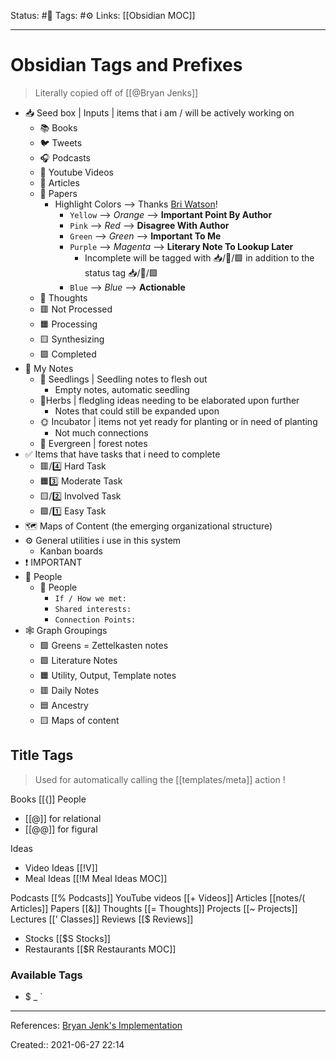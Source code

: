 Status: #🌿
Tags: #⚙️
Links: [[Obsidian MOC]]
___
# Obsidian Tags and Prefixes
> Literally copied off of [[@Bryan Jenks]]
-   📥️ Seed box | Inputs | items that i am / will be actively working on
    -   📚️ Books
    -   🐦️ Tweets
    -   🎧️ Podcasts
    -   🎥️ Youtube Videos
    -   📰️ Articles
    -   📜️ Papers
        -   Highlight Colors --> Thanks [Bri Watson](https://publish.obsidian.md/bryan-jenks/%40Brian+Watson)!
            -   `Yellow` --> _Orange_ --> **Important Point By Author**
            -   `Pink` --> _Red_ --> **Disagree With Author**
            -   `Green` --> _Green_ --> **Important To Me**
            -   `Purple` --> _Magenta_ --> **Literary Note To Lookup Later**
                -   Incomplete will be tagged with 📥️/📜️/🟪️ in addition to the status tag 📥️/📜️/🟩️
            -   `Blue` --> _Blue_ --> **Actionable**
    -   💭️ Thoughts
    -   🟥️ Not Processed
    -   🟧️️ Processing
    -   🟨️ Synthesizing
    -   🟩️️ Completed
-   📝️ My Notes
    -   🌱️ Seedlings | Seedling notes to flesh out
		-   Empty notes, automatic seedling 
    -   🌿Herbs | fledgling ideas needing to be elaborated upon further
		-   Notes that could still be expanded upon
    -   🌞️ Incubator | items not yet ready for planting or in need of planting
		-   Not much connections
    -   🌲️ Evergreen | forest notes
-   ✅️ Items that have tasks that i need to complete
    -   🟥️/4️⃣  Hard Task
    -   🟧️️3️⃣  Moderate Task
    -   🟨️/2️⃣  Involved Task
    -   🟩️️/1️⃣  Easy Task
-   🗺️ Maps of Content (the emerging organizational structure)
-   ⚙️ General utilities i use in this system
	-   Kanban boards
-   ❗️ IMPORTANT
-   👥️ People
    -   👤️ People
        -    `If / How we met:`
		-   `Shared interests:`
		-   `Connection Points:`
-   🕸️ Graph Groupings
    -   🟩️ Greens = Zettelkasten notes
    -   🟪️ Literature Notes
    -   🟧️ Utility, Output, Template notes
    -   🟥️ Daily Notes
    -   🟦️ Ancestry
    -   🟨️ Maps of content
## Title Tags
> Used for automatically calling the [[templates/meta]] action !

Books [[{]]
People
- [[@]] for relational
- [[@@]] for figural

Ideas
- Video Ideas [[!V]]
- Meal Ideas [[!M Meal Ideas MOC]]

Podcasts [[% Podcasts]]
YouTube videos [[+ Videos]]
Articles [[notes/( Articles]]
Papers [[&]]
Thoughts [[= Thoughts]]
Projects [[~ Projects]]
Lectures [[' Classes]]
Reviews [[$ Reviews]]
- Stocks [[$S Stocks]] 
- Restaurants [[$R Restaurants MOC]]
### Available Tags
- $ _ \`
___
References: [Bryan Jenk's Implementation](https://publish.obsidian.md/bryan-jenks/Tag+Taxonomy)

Created:: 2021-06-27 22:14